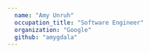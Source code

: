 ```yaml
---
  name: "Amy Unruh"
  occupation_title: "Software Engineer"
  organization: "Google"
  github: "amygdala"
---
```

